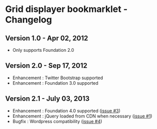 # Grid displayer bookmarklet - Changelog

## Version 1.0 - Apr 02, 2012
* Only supports Foundation 2.0

## Version 2.0 - Sep 17, 2012
* Enhancement : Twitter Bootstrap supported
* Enhancement : Foundation 3.0 supported

## Version 2.1 - July 03, 2013
* Enhancement : Foundation 4.0 supported ([issue #3](https://github.com/alefeuvre/foundation-grid-displayer/issues/3))
* Enhancement : jQuery loaded from CDN when necessary ([issue #1](https://github.com/alefeuvre/foundation-grid-displayer/issues/1))
* Bugfix : Wordpress compatibility ([issue #4](https://github.com/alefeuvre/foundation-grid-displayer/issues/4))